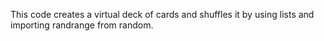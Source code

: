 This code creates a virtual deck of cards and shuffles it by using lists and importing randrange from random.
